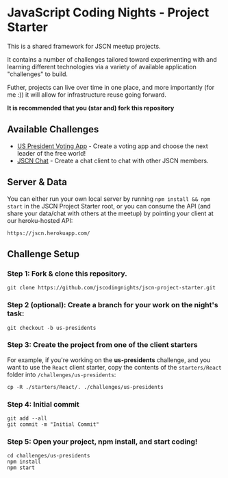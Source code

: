 # JavaScript Coding Nights - Project Starter

This is a shared framework for JSCN meetup projects.  

It contains a number of challenges tailored toward experimenting with and learning different technologies via a variety of available application "challenges" to build.

Futher, projects can live over time in one place, and more importantly (for me :)) it will allow for infrastructure reuse going forward.

**It is recommended that you (star and) fork this repository**

## Available Challenges

* [US President Voting App](/challenges/us-presidents.md) - Create a voting app and choose the next leader of the free world!
* [JSCN Chat](/challenges/chat.md) - Create a chat client to chat with other JSCN members.

## Server & Data

You can either run your own local server by running `npm install && npm start` in the JSCN Project Starter root, or you can consume the API (and share your data/chat with others at the meetup) by pointing your client at our heroku-hosted API:

```
https://jscn.herokuapp.com/
```

## Challenge Setup

### Step 1: Fork & clone this repository.

```
git clone https://github.com/jscodingnights/jscn-project-starter.git
```

### Step 2 (optional): Create a branch for your work on the night's task:

```
git checkout -b us-presidents
```

### Step 3: Create the project from one of the client starters

For example, if you're working on the **us-presidents** challenge, and you want to use the `React` client starter, copy the contents of the `starters/React` folder into `/challenges/us-presidents`:

```
cp -R ./starters/React/. ./challenges/us-presidents
```

### Step 4: Initial commit

```
git add --all
git commit -m "Initial Commit"
```

### Step 5: Open your project, npm install, and start coding!

```
cd challenges/us-presidents
npm install
npm start
```
